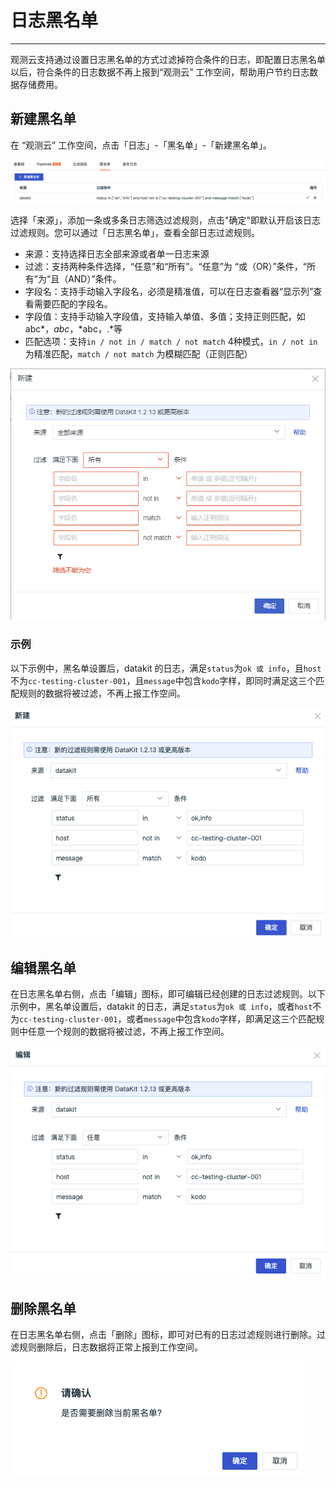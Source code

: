 # 日志黑名单
---

观测云支持通过设置日志黑名单的方式过滤掉符合条件的日志，即配置日志黑名单以后，符合条件的日志数据不再上报到“观测云” 工作空间，帮助用户节约日志数据存储费用。

## 新建黑名单

在 “观测云” 工作空间，点击「日志」-「黑名单」-「新建黑名单」。

![](img/1.log_11.png)

选择「来源」，添加一条或多条日志筛选过滤规则，点击"确定"即默认开启该日志过滤规则。您可以通过「日志黑名单」，查看全部日志过滤规则。

- 来源：支持选择日志全部来源或者单一日志来源
- 过滤：支持两种条件选择，“任意”和“所有”。“任意”为 “或（OR）”条件，“所有”为“且（AND）”条件。
- 字段名：支持手动输入字段名，必须是精准值，可以在日志查看器“显示列”查看需要匹配的字段名。
- 字段值：支持手动输入字段值，支持输入单值、多值；支持正则匹配，如abc*，*abc*，*abc，.*等
- 匹配选项：支持`in / not in / match / not match` 4种模式，`in / not in` 为精准匹配，`match / not match` 为模糊匹配（正则匹配）

![](img/image_10.png)

### 示例

以下示例中，黑名单设置后，datakit 的日志，满足`status`为`ok 或 info`，且`host`不为`cc-testing-cluster-001`，且`message`中包含`kodo`字样，即同时满足这三个匹配规则的数据将被过滤，不再上报工作空间。

![](img/1.log_13.png)

## 编辑黑名单

在日志黑名单右侧，点击「编辑」图标，即可编辑已经创建的日志过滤规则。以下示例中，黑名单设置后，datakit 的日志，满足`status`为`ok 或 info`，或者`host`不为`cc-testing-cluster-001`，或者`message`中包含`kodo`字样，即满足这三个匹配规则中任意一个规则的数据将被过滤，不再上报工作空间。

![](img/1.log_12.png)

## 删除黑名单

在日志黑名单右侧，点击「删除」图标，即可对已有的日志过滤规则进行删除。过滤规则删除后，日志数据将正常上报到工作空间。

![](img/1.log_5.png)
